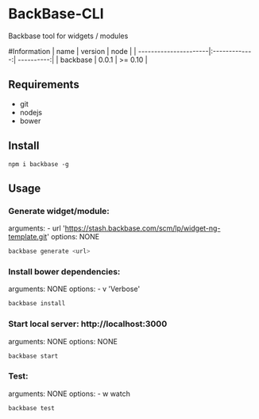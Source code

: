 # BackBase-CLI 

Backbase tool for widgets / modules


#Information
| name                  | version       | node      |
| ----------------------|:-------------:| ----------:|
| backbase              | 0.0.1         | >= 0.10    |


## Requirements
- git
- nodejs
- bower

## Install

```
npm i backbase -g 
```

## Usage

### Generate widget/module:

arguments:
    - url 'https://stash.backbase.com/scm/lp/widget-ng-template.git'
options:
    NONE

```bash
backbase generate <url>
```

### Install bower dependencies:
arguments:
    NONE
options:
    - v  'Verbose'

```bash
backbase install
```


### Start local server: http://localhost:3000

arguments:
    NONE
options:
    NONE
    
```bash
backbase start
```

### Test: 
arguments:
    NONE
options:
    - w watch

```bash
backbase test
```

